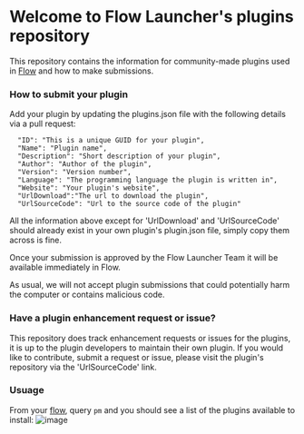 Welcome to Flow Launcher's plugins repository
=============================================

This repository contains the information for community-made plugins used in [Flow](https://github.com/Flow-Launcher/Flow.Launcher) and how to make submissions.

### How to submit your plugin
Add your plugin by updating the plugins.json file with the following details via a pull request:
```
  "ID": "This is a unique GUID for your plugin",  
  "Name": "Plugin name",
  "Description": "Short description of your plugin",
  "Author": "Author of the plugin",
  "Version": "Version number",
  "Language": "The programming language the plugin is written in",
  "Website": "Your plugin's website",
  "UrlDownload":"The url to download the plugin",
  "UrlSourceCode": "Url to the source code of the plugin"
```
All the information above except for 'UrlDownload' and 'UrlSourceCode' should already exist in your own plugin's plugin.json file, simply copy them across is fine.

Once your submission is approved by the Flow Launcher Team it will be available immediately in Flow.

As usual, we will not accept plugin submissions that could potentially harm the computer or contains malicious code.

### Have a plugin enhancement request or issue?
This repository does track enhancement requests or issues for the plugins, it is up to the plugin developers to maintain their own plugin. If you would like to contribute, submit a request or issue, please visit the plugin's repository via the 'UrlSourceCode' link. 

### Usuage
From your [flow](https://github.com/Flow-Launcher/Flow.Launcher/releases/latest), query ```pm``` and you should see a list of the plugins available to install:
![image](https://user-images.githubusercontent.com/26427004/102272853-89c45100-3f75-11eb-9956-2f8b129ce909.png)

